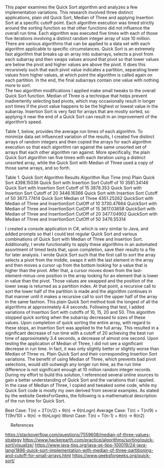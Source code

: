 ﻿This paper examines the Quick Sort algorithm and analyzes a few implementation variations.  This research involved three distinct applications, plain old Quick Sort, Median of Three and applying Insertion Sort at a specific cutoff point.  Each algorithm execution was timed strictly around the sorting function so that other functions did not influence the overall run time.  Each algorithm was executed five times with each of those five iterations involving a distinct random integer array of size 10 million.
There are various algorithms that can be applied to a data set with each algorithm applicable to specific circumstances. Quick Sort is an extremely fast algorithm that breaks up an array into subarrays, selects a pivot from each subarray and then swaps values around that pivot so that lower values are below the pivot and higher values are above the pivot.  It does this recursively such that each pivot value indicates a partition, separating lower values from higher values, at which point the algorithm is called again on each partition.  In the end, the final subarrays contain one value with nothing more to sort.  
The two algorithm modifications I applied make small tweaks to the overall Quick Sort function.  Median of Three is a technique that helps prevent inadvertently selecting bad pivots, which may occasionally result in longer sort times if the pivot value happens to be the highest or lowest value in the subarray.  Insertion Sort is very fast for arrays that are mostly sorted, so applying it near the end of a Quick Sort can result in an improvement of the algorithm’s speed.

Table 1, below, provides the average run times of each algorithm.  To minimize data set influenced variation of the results, I created five distinct arrays of random integers and then copied the arrays for each algorithm execution so that each algorithm ran against the same unsorted set of arrays that each other algorithm ran against.  More specifically, the plain Quick Sort algorithm ran five times with each iteration using a distinct unsorted array, while the Quick Sort with Median of Three used a copy of those same arrays, and so forth.

Table 1. Quick Sort Algorithm Results
Algorithm	Run Time (ms)
Plain Quick Sort	4398.15036
Quick Sort with Insertion Sort Cutoff of 10	3581.34146
Quick Sort with Insertion Sort Cutoff of 15	3878.353
Quick Sort with Insertion Sort Cutoff of 20	3446.16366
Quick Sort with Insertion Sort Cutoff of 50	3673.77414
Quick Sort Median of Three	4351.25262
QuickSort with Median of Three and InsertionSort CutOff of 10	3730.47664
QuickSort with Median of Three and InsertionSort CutOff of 15	3617.03658
QuickSort with Median of Three and InsertionSort CutOff of 20	3477.04902
QuickSort with Median of Three and InsertionSort CutOff of 50	3476.55314

I created a console application in C#, which is very similar to Java, and added prompts so that I could test regular Quick Sort and various combinations of Quick Sort with Median of Three and Insertion Sort.  Additionally, I wrote functionality to apply these algorithms in an automated assortment of timed tests that, upon completion, save their results to a file for later analysis.
I wrote Quick Sort such that the first call to sort the array selects a pivot from the middle, swaps it with the last element in the array and then moves a cursor up from the bottom looking for a value that is higher than the pivot.  After that, a cursor moves down from the last-element-minus-one position in the array looking for an element that is lower in value than the pivot.  Those values are swapped and the position of the lower swap is returned as a partition index.  At that point, a recursive call to sort the lower half of the partition is made and the algorithm continues in that manner until it makes a recursive call to sort the upper half of the array in the same fashion.  This plain Quick Sort method took the longest of all the algorithms at approximately 4.4 seconds.
Following that test, I added variations of Insertion Sort with cutoffs of 10, 15, 20 and 50.  This algorithm stopped quick sorting when the subarray decreased to sizes of these values.  Upon completion of quick sorting the entire array, with regard to these stops, an Insertion Sort was applied to the full array.  This resulted in a significant decrease of run time with a cutoff of 20 achieving the best run time of approximately 3.4 seconds, a decrease of almost one second.
Upon testing the application of Median of Three, I did not see a significant decrease in run time.  In fact, it was only slightly better or slightly worse than Median of Three vs. Plain Quick Sort and their corresponding Insertion Sort variations.  The benefit of using Median of Three, which prevents bad pivot selections, would still outweigh any longer run time, as the run time difference is not significant enough at 10 million random integer records.
During my effort to build this solution, I referenced several online sources to gain a better understanding of Quick Sort and the variations that I applied.  In the case of Median of Three, I copied and tweaked some code, while my Quick Sort code is mostly my own derived from several examples.  As stated by the website GeeksForGeeks, the following is a mathematical description of the run time for Quick Sort.

Best Case:			T(n) = 2T(n/2) + θ(n)			->	θ(nLogn)
Average Case:		T(n) = T(n/9) + T(9n/10) + θ(n)	->	θ(nLogn)
Worst Case:  		T(n) = T(n-1) + θ(n)			->	θ(n2)


 
References

https://stackoverflow.com/questions/7559608/median-of-three-values-strategy
https://www.hackerearth.com/practice/algorithms/sorting/quick-sort/visualize/
https://www.java-tips.org/java-se-tips-100019/24-java-lang/1896-quick-sort-implementation-with-median-of-three-partitioning-and-cutoff-for-small-arrays.html
https://www.geeksforgeeks.org/quick-sort/

